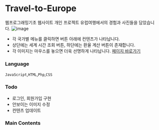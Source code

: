 # Travel-to-Europe

웹프로그래밍기초 웹사이트 개인 프로젝트
유럽여행에서의 경험과 사진들을 담았습니다.
![image](https://user-images.githubusercontent.com/60344240/110739790-33fdfd00-8275-11eb-9364-5efce3877b70.png)
- 각 국가별 메뉴를 클릭하면 버튼 아래에 컨텐츠가 나타납니다.
- 상단에는 세계 시간 조회 버튼, 하단에는 환율 계산 버튼이 존재합니다.
- 각 이미지는 마우스를 놓으면 더욱 선명하게 나타납니다. 
[페이지 바로가기](http://mm.sookmyung.ac.kr/~it1814392/www_homepage/main.html)


### Language
`JavaScript`,`HTML`,`Php`,`CSS`

### Todo
- 로그인, 회원가입 구현
- 안보이는 이미지 수정
- 컨텐츠 업데이트

### Main Contents
